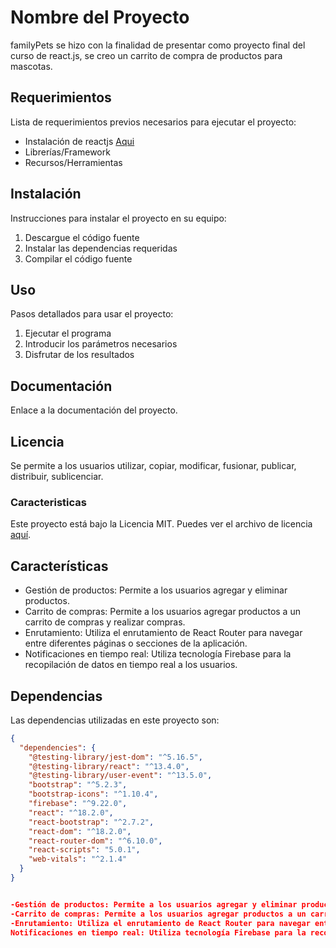 # Nombre del Proyecto

familyPets se hizo con la finalidad de presentar como proyecto final del curso de react.js, se creo un carrito de compra de productos para mascotas.

## Requerimientos

Lista de requerimientos previos necesarios para ejecutar el proyecto:

- Instalación de reactjs [Aqui](http://https://react.dev/learn/add-react-to-an-existing-project "Aqui")
- Librerías/Framework
- Recursos/Herramientas

## Instalación

Instrucciones para instalar el proyecto en su equipo:

1. Descargue el código fuente
2. Instalar las dependencias requeridas
3. Compilar el código fuente

## Uso

Pasos detallados para usar el proyecto:

1. Ejecutar el programa
2. Introducir los parámetros necesarios
3. Disfrutar de los resultados

## Documentación

Enlace a la documentación del proyecto.

## Licencia

Se permite a los usuarios utilizar, copiar, modificar, fusionar, publicar, distribuir, sublicenciar.

### Caracteristicas

Este proyecto está bajo la Licencia MIT. Puedes ver el archivo de licencia [aquí](LICENSE).

## Características

- Gestión de productos: Permite a los usuarios agregar y eliminar productos.
- Carrito de compras: Permite a los usuarios agregar productos a un carrito de compras y realizar compras.
- Enrutamiento: Utiliza el enrutamiento de React Router para navegar entre diferentes páginas o secciones de la aplicación.
- Notificaciones en tiempo real: Utiliza tecnología Firebase para la recopilación de datos en tiempo real a los usuarios.

## Dependencias

Las dependencias utilizadas en este proyecto son:

```json
{
  "dependencies": {
    "@testing-library/jest-dom": "^5.16.5",
    "@testing-library/react": "^13.4.0",
    "@testing-library/user-event": "^13.5.0",
    "bootstrap": "^5.2.3",
    "bootstrap-icons": "^1.10.4",
    "firebase": "^9.22.0",
    "react": "^18.2.0",
    "react-bootstrap": "^2.7.2",
    "react-dom": "^18.2.0",
    "react-router-dom": "^6.10.0",
    "react-scripts": "5.0.1",
    "web-vitals": "^2.1.4"
  }
}


-Gestión de productos: Permite a los usuarios agregar y eliminar productos.
-Carrito de compras: Permite a los usuarios agregar productos a un carrito de compras y realizar compras.
-Enrutamiento: Utiliza el enrutamiento de React Router para navegar entre diferentes páginas o secciones de la aplicación.
Notificaciones en tiempo real: Utiliza tecnología Firebase para la recopilación de datos en tiempo real a los usuarios.
```
